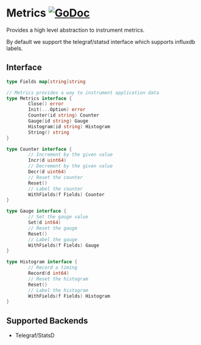 # Metrics [![GoDoc](https://godoc.org/github.com/micro/go-os?status.svg)](https://godoc.org/github.com/micro/go-os/metrics)
 
Provides a high level abstraction to instrument metrics.

By default we support the telegraf/statsd interface which supports influxdb labels.

## Interface

```go
type Fields map[string]string

// Metrics provides a way to instrument application data
type Metrics interface {
        Close() error
        Init(...Option) error
        Counter(id string) Counter
        Gauge(id string) Gauge
        Histogram(id string) Histogram
        String() string
}

type Counter interface {
        // Increment by the given value
        Incr(d uint64)
        // Decrement by the given value
        Decr(d uint64)
        // Reset the counter
        Reset()
        // Label the counter
        WithFields(f Fields) Counter
}

type Gauge interface {
        // Set the gauge value
        Set(d int64)
        // Reset the gauge
        Reset()
        // Label the gauge
        WithFields(f Fields) Gauge
}

type Histogram interface {
        // Record a timing
        Record(d int64)
        // Reset the histogram
        Reset()
        // Label the histogram
        WithFields(f Fields) Histogram
}
```

## Supported Backends

- Telegraf/StatsD
